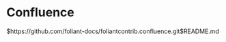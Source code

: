 # Confluence

<include sethead="2" nohead="true">
    $https://github.com/foliant-docs/foliantcontrib.confluence.git$README.md
</include>
